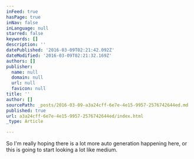 ```yaml
---
inFeed: true
hasPage: true
inNav: false
inLanguage: null
starred: false
keywords: []
description: ''
datePublished: '2016-03-09T02:21:42.092Z'
dateModified: '2016-03-09T02:21:32.169Z'
authors: []
publisher:
  name: null
  domain: null
  url: null
  favicon: null
title: ''
author: []
sourcePath: _posts/2016-03-09-a3a24cff-6e7e-4e15-9957-2576742644ed.md
published: true
url: a3a24cff-6e7e-4e15-9957-2576742644ed/index.html
_type: Article

---
```

So I'm really hoping there is a lot more auto generation happening here, or this is going to start looking a lot like medium.
